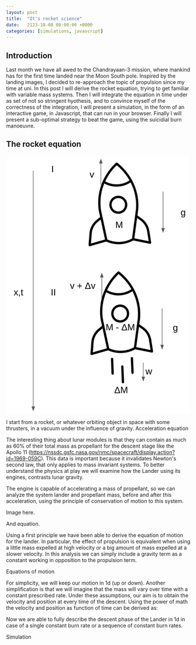 ```yaml
---
layout: post
title:  "It's rocket science"
date:   2123-10-08 08:00:00 +0000
categories: [simulations, javascript]
---
```


## Introduction

Last month we have all awed to the Chandrayaan-3 mission, where mankind has for the first time landed near the Moon South pole.
Inspired by the landing images, I decided to re-approach the topic of propulsion since my time at uni. In this post I will derive the rocket equation, trying to get familiar with variable mass systems. Then I will integrate the equation in time under as set of not so stringent hyothesis, and to convince myself of the correctness of the integration, I will present a simulation, in the form of an interactive game, in Javascript, that can run in your browser. Finally I will present a sub-optimal strategy to beat the game, using the suicidial burn manoeuvre.

## The rocket equation 
<img src="/assets/images/rocket/ConservationMomentum.png" width="500" style="display: block; margin: 0 auto">

I start from a rocket, or whatever orbiting object in space with some thrusters, in a vacuum under the influence of gravity. 
Acceleration equation

The interesting thing about lunar modules is that they can contain as much as 60% of their total mass as propellant for the descent stage like the Apollo 11 (https://nssdc.gsfc.nasa.gov/nmc/spacecraft/display.action?id=1969-059C). This data is important because it invalidates Newton's second law, that only applies to mass invariant systems. To better understand the physics at play we will examine how the Lander using its engines, contrasts lunar gravity.

The engine is capable of accelerating a mass of propellant, so we can analyze the system lander and propellant mass, before and after this acceleration, using the principle of conservation of motion to this system.

Image here.

And equation. 

Using a first principle we have been able to derive the equation of motion for the lander. In particular, the effect of propulsion is equivalent when using a little mass expelled at high velocity or a big amount of mass expelled at a slower velocity. In this analysis we can simply include a gravity term as a constant working in opposition to the propulsion term.

Equations of motion 

For simplicity, we will keep our motion in 1d (up or down). Another simplification is that we will imagine that the mass will vary over time with a constant prescribed rate. Under these assumptions, our aim is to obtain the velocity and position at every time of the descent.
Using the power of math the velocity and position as function of time can be derived as:


Now we are able to fully describe the descent phase of the Lander in 1d in case of a single constant burn rate or a sequence of constant burn rates.

Simulation



